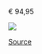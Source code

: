 € 94,95

![](zalando-teva-42-HURRICANE_-_Sandales_de_randonnée_-_olivine__brick_red.png)

[Source](https://fr.zalando.be/homme/teva__taille-42/?sold_by_zalando=true)